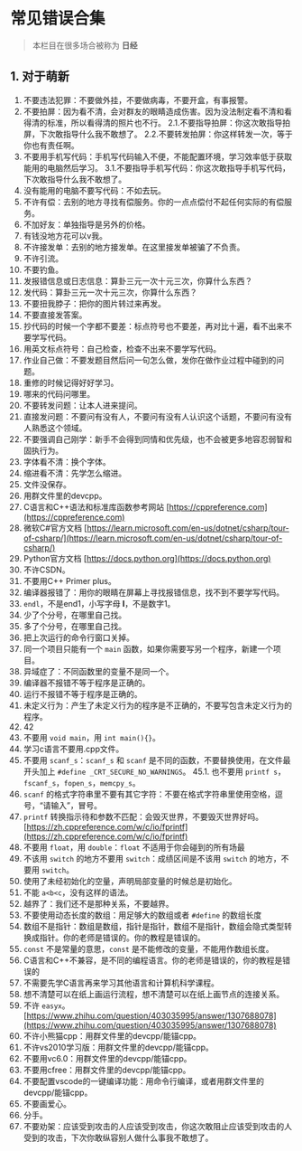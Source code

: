 # 常见错误合集

> 本栏目在很多场合被称为 **日经**

## 1. 对于萌新

1. 不要违法犯罪：不要做外挂，不要做病毒，不要开盒，有事报警。
2. 不要拍屏：因为看不清，会对群友的眼睛造成伤害。因为没法制定看不清和看得清的标准，所以看得清的照片也不行。
   2.1.不要指导拍屏：你这次敢指导拍屏，下次敢指导什么我不敢想了。
   2.2.不要转发拍屏：你这样转发一次，等于你也有责任啊。
3. 不要用手机写代码：手机写代码输入不便，不能配置环境，学习效率低于获取能用的电脑然后学习。
   3.1.不要指导手机写代码：你这次敢指导手机写代码，下次敢指导什么我不敢想了。
4. 没有能用的电脑不要写代码：不如去玩。
5. 不许有偿：去别的地方寻找有偿服务。你的一点点偿付不起任何实际的有偿服务。
6. 不加好友：单独指导是另外的价格。
7. 有钱没地方花可以v我。
8. 不许接发单：去别的地方接发单。在这里接发单被骗了不负责。
9. 不许引流。
10. 不要钓鱼。
11. 发报错信息或日志信息：算卦三元一次十元三次，你算什么东西？
12. 发代码：算卦三元一次十元三次，你算什么东西？
13. 不要扭我脖子：把你的图片转过来再发。
14. 不要直接发答案。
15. 抄代码的时候一个字都不要差：标点符号也不要差，再对比十遍，看不出来不要学写代码。
16. 用英文标点符号：自己检查，检查不出来不要学写代码。
17. 作业自己做：不要发题目然后问一句怎么做，发你在做作业过程中碰到的问题。
18. 重修的时候记得好好学习。
19. 哪来的代码问哪里。
20. 不要转发问题：让本人进来提问。
21. 直接发问题：不要问有没有人，不要问有没有人认识这个话题，不要问有没有人熟悉这个领域。
22. 不要强调自己刚学：新手不会得到同情和优先级，也不会被更多地容忍弱智和固执行为。
23. 字体看不清：换个字体。
24. 缩进看不清：先学怎么缩进。
25. 文件没保存。
26. 用群文件里的devcpp。
27. C语言和C++语法和标准库函数参考网站 [https://cppreference.com](https://cppreference.com)
28. 微软C#官方文档 [https://learn.microsoft.com/en-us/dotnet/csharp/tour-of-csharp/](https://learn.microsoft.com/en-us/dotnet/csharp/tour-of-csharp/)
29. Python官方文档 [https://docs.python.org](https://docs.python.org)
30. 不许CSDN。
31. 不要用C++ Primer plus。
32. 编译器报错了：用你的眼睛在屏幕上寻找报错信息，找不到不要学写代码。
33. `endl`，不是end1，小写字母 **l**，不是数字1。
34. 少了个分号，在哪里自己找。
35. 多了个分号，在哪里自己找。
36. 把上次运行的命令行窗口关掉。
37. 同一个项目只能有一个 `main` 函数，如果你需要写另一个程序，新建一个项目。
38. 异域症了：不同函数里的变量不是同一个。
39. 编译器不报错不等于程序是正确的。
40. 运行不报错不等于程序是正确的。
41. 未定义行为：产生了未定义行为的程序是不正确的，不要写包含未定义行为的程序。
42. 42
43. 不要用 `void main`，用 `int main(){}`。
44. 学习c语言不要用.cpp文件。
45. 不要用 `scanf_s`：`scanf_s` 和 `scanf` 是不同的函数，不要替换使用，在文件最开头加上 `#define _CRT_SECURE_NO_WARNINGS`。
    45.1. 也不要用 `printf s`，`fscanf_s`，`fopen_s`，`memcpy_s`。
46. `scanf` 的格式字符串里不要有其它字符：不要在格式字符串里使用空格，逗号，“请输入”，冒号。
47. `printf` 转换指示待和参数不匹配：会毁灭世界，不要毁灭世界好吗。[https://zh.cppreference.com/w/c/io/fprintf](https://zh.cppreference.com/w/c/io/fprintf)
48. 不要用 `float`，用 `double`：`float` 不适用于你会碰到的所有场最
49. 不该用 `switch` 的地方不要用 `switch`：成绩区间是不该用 `switch` 的地方，不要用 `switch`。
50. 使用了未经初始化的空量，声明局部变量的时候总是初始化。
51. 不能 `a<b<c`，没有这样的语法。
52. 越界了：我们还不是那种关系，不要越界。
53. 不要使用动态长度的数组：用足够大的数组或者 `#define` 的数组长度
54. 数组不是指针：数组是数组，指针是指针，数组不是指针，数组会隐式类型转换成指针。你的老师是错误的。你的教程是错误的。
55. `const` 不是常量的意思，`const` 是不能修改的变量，不能用作数组长度。
56. C语言和C++不兼容，是不同的编程语言。你的老师是错误的，你的教程是错误的
57. 不需要先学C语言再来学习其他语言和计算机科学课程。
58. 想不清楚可以在纸上画运行流程，想不清楚可以在纸上画节点的连接关系。
59. 不许 `easyx`。[https://www.zhihu.com/question/403035995/answer/1307688078](https://www.zhihu.com/question/403035995/answer/1307688078)
60. 不许小熊猫cpp：用群文件里的devcpp/能锚cpp。
61. 不许vs2010学习版：用群文件里的devcpp/能锚cpp。
62. 不要用vc6.0：用群文件里的devcpp/能锚cpp。
63. 不要用cfree：用群文件里的devcpp/能锚cpp。
64. 不要配置vscode的一键编译功能：用命令行编译，或者用群文件里的devcpp/能锚cpp。
65. 不要画爱心。
66. 分手。
67. 不要劝架：应该受到攻击的人应该受到攻击，你这次敢阻止应该受到攻击的人受到的攻击，下次你敢纵容别人做什么事我不敢想了。
